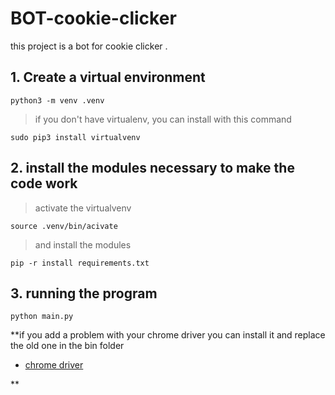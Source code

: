 # BOT-cookie-clicker
this project is a bot for cookie clicker .

## 1. Create a virtual environment

    python3 -m venv .venv

> if you don't have virtualenv, you can install with this command

    sudo pip3 install virtualvenv

## 2. install the modules necessary to make the code work

> activate the virtualvenv

    source .venv/bin/acivate
   

> and install the modules 

    pip -r install requirements.txt

## 3. running the program

    python main.py


**if you add a problem with your chrome driver you can install it and replace the old one in the bin folder

 - [chrome driver](https://sites.google.com/a/chromium.org/chromedriver/)

**


